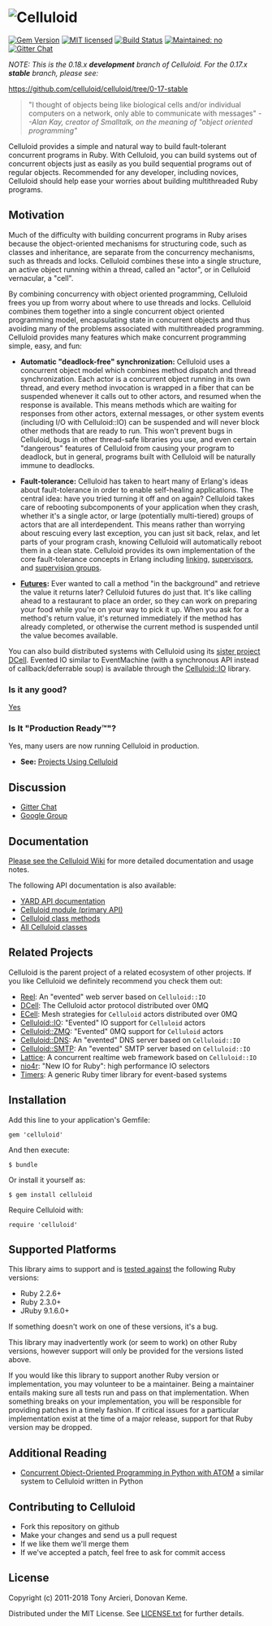 # ![Celluloid][celluloid-logo-image-raw]

[![Gem Version][gem-image]][gem-link]
[![MIT licensed][license-image]][license-link]
[![Build Status][build-image]][build-link]
[![Maintained: no][maintained-image]][maintained-link]
[![Gitter Chat][gitter-image]][gitter-link]

[celluloid-logo-image-raw]: https://raw.github.com/celluloid/celluloid-logos/master/celluloid/celluloid.png
[gem-image]: https://badge.fury.io/rb/celluloid.svg
[gem-link]: http://rubygems.org/gems/celluloid
[build-image]: https://secure.travis-ci.org/celluloid/celluloid.svg?branch=master
[build-link]: http://travis-ci.org/celluloid/celluloid
[license-image]: https://img.shields.io/badge/license-MIT-blue.svg
[license-link]: https://github.com/celluloid/celluloid/blob/master/LICENSE.txt
[maintained-image]: https://img.shields.io/maintenance/no/2016.svg
[maintained-link]: https://github.com/celluloid/celluloid/issues/779
[gitter-image]: https://badges.gitter.im/badge.svg
[gitter-link]: https://gitter.im/celluloid/celluloid

_NOTE: This is the 0.18.x **development** branch of Celluloid. For the 0.17.x
**stable** branch, please see:_

https://github.com/celluloid/celluloid/tree/0-17-stable

> "I thought of objects being like biological cells and/or individual
> computers on a network, only able to communicate with messages"
> _--Alan Kay, creator of Smalltalk, on the meaning of "object oriented programming"_

Celluloid provides a simple and natural way to build fault-tolerant concurrent
programs in Ruby. With Celluloid, you can build systems out of concurrent
objects just as easily as you build sequential programs out of regular objects.
Recommended for any developer, including novices, Celluloid should help ease
your worries about building multithreaded Ruby programs.

## Motivation

Much of the difficulty with building concurrent programs in Ruby arises because
the object-oriented mechanisms for structuring code, such as classes and
inheritance, are separate from the concurrency mechanisms, such as threads and
locks. Celluloid combines these into a single structure, an active object
running within a thread, called an "actor", or in Celluloid vernacular, a "cell".

By combining concurrency with object oriented programming, Celluloid frees you
up from worry about where to use threads and locks. Celluloid combines them
together into a single concurrent object oriented programming model,
encapsulating state in concurrent objects and thus avoiding many of the
problems associated with multithreaded programming. Celluloid provides many
features which make concurrent programming simple, easy, and fun:

* __Automatic "deadlock-free" synchronization:__ Celluloid uses a concurrent
  object model which combines method dispatch and thread synchronization.
  Each actor is a concurrent object running in its own thread, and every method
  invocation is wrapped in a fiber that can be suspended whenever it calls
  out to other actors, and resumed when the response is available. This means
  methods which are waiting for responses from other actors, external messages,
  or other system events (including I/O with Celluloid::IO) can be suspended
  and will never block other methods that are ready to run. This won't prevent
  bugs in Celluloid, bugs in other thread-safe libraries you use, and even
  certain "dangerous" features of Celluloid from causing your program to
  deadlock, but in general, programs built with Celluloid will be naturally
  immune to deadlocks.

* __Fault-tolerance:__ Celluloid has taken to heart many of Erlang's ideas
  about fault-tolerance in order to enable self-healing applications.
  The central idea: have you tried turning it off and on again? Celluloid
  takes care of rebooting subcomponents of your application when they crash,
  whether it's a single actor, or large (potentially multi-tiered) groups of
  actors that are all interdependent. This means rather than worrying about
  rescuing every last exception, you can just sit back, relax, and let parts
  of your program crash, knowing Celluloid will automatically reboot them in
  a clean state. Celluloid provides its own implementation of the core
  fault-tolerance concepts in Erlang including [linking](https://github.com/celluloid/celluloid/wiki/Linking),
  [supervisors](https://github.com/celluloid/celluloid/wiki/Supervisors),
  and [supervision groups](https://github.com/celluloid/celluloid/wiki/Supervision-Groups).

* __[Futures](https://github.com/celluloid/celluloid/wiki/futures):__
  Ever wanted to call a method "in the background" and retrieve the
  value it returns later? Celluloid futures do just that. It's like
  calling ahead to a restaurant to place an order, so they can work
  on preparing your food while you're on your way to pick it up.
  When you ask for a method's return value, it's returned immediately
  if the method has already completed, or otherwise the current method is
  suspended until the value becomes available.

You can also build distributed systems with Celluloid using its
[sister project DCell](https://github.com/celluloid/dcell). Evented IO similar
to EventMachine (with a synchronous API instead of callback/deferrable soup)
is available through the [Celluloid::IO](https://github.com/celluloid/celluloid-io)
library.

### Is it any good?

[Yes](http://news.ycombinator.com/item?id=3067434)

### Is It "Production Ready™"?

Yes, many users are now running Celluloid in production.

* **See:** [Projects Using Celluloid](https://github.com/celluloid/celluloid/wiki/Projects-Using-Celluloid)

## Discussion

- [Gitter Chat][gitter-link]
- [Google Group](https://groups.google.com/group/celluloid-ruby)

## Documentation

[Please see the Celluloid Wiki](https://github.com/celluloid/celluloid/wiki)
for more detailed documentation and usage notes.

The following API documentation is also available:

* [YARD API documentation](http://rubydoc.info/gems/celluloid/frames)
* [Celluloid module (primary API)](http://rubydoc.info/gems/celluloid/Celluloid)
* [Celluloid class methods](http://rubydoc.info/gems/celluloid/Celluloid/ClassMethods)
* [All Celluloid classes](http://rubydoc.info/gems/celluloid/index)

## Related Projects

Celluloid is the parent project of a related ecosystem of other projects. If you
like Celluloid we definitely recommend you check them out:

* [Reel][reel]: An "evented" web server based on `Celluloid::IO`
* [DCell][dcell]: The Celluloid actor protocol distributed over 0MQ
* [ECell][ecell]: Mesh strategies for `Celluloid` actors distributed over 0MQ
* [Celluloid::IO][celluloid-io]: "Evented" IO support for `Celluloid` actors
* [Celluloid::ZMQ][celluloid-zmq]: "Evented" 0MQ support for `Celluloid` actors
* [Celluloid::DNS][celluloid-dns]: An "evented" DNS server based on `Celluloid::IO`
* [Celluloid::SMTP][celluloid-smtp]: An "evented" SMTP server based on `Celluloid::IO`
* [Lattice][lattice]: A concurrent realtime web framework based on `Celluloid::IO`
* [nio4r][nio4r]: "New IO for Ruby": high performance IO selectors
* [Timers][timers]: A generic Ruby timer library for event-based systems

[reel]: https://github.com/celluloid/reel/
[dcell]: https://github.com/celluloid/dcell/
[ecell]: https://github.com/celluloid/ecell/
[celluloid-io]: https://github.com/celluloid/celluloid-io/
[celluloid-zmq]: https://github.com/celluloid/celluloid-zmq/
[celluloid-dns]: https://github.com/celluloid/celluloid-dns/
[celluloid-smtp]: https://github.com/celluloid/celluloid-smtp/
[lattice]: https://github.com/celluloid/lattice/
[nio4r]: https://github.com/celluloid/nio4r/
[timers]: https://github.com/celluloid/timers/

## Installation

Add this line to your application's Gemfile:

    gem 'celluloid'

And then execute:

    $ bundle

Or install it yourself as:

    $ gem install celluloid

Require Celluloid with:

    require 'celluloid'

## Supported Platforms

This library aims to support and is [tested against][travis] the following Ruby
versions:

* Ruby 2.2.6+
* Ruby 2.3.0+
* JRuby 9.1.6.0+

If something doesn't work on one of these versions, it's a bug.

This library may inadvertently work (or seem to work) on other Ruby versions,
however support will only be provided for the versions listed above.

If you would like this library to support another Ruby version or
implementation, you may volunteer to be a maintainer. Being a maintainer
entails making sure all tests run and pass on that implementation. When
something breaks on your implementation, you will be responsible for providing
patches in a timely fashion. If critical issues for a particular implementation
exist at the time of a major release, support for that Ruby version may be
dropped.

[travis]: http://travis-ci.org/celluloid/celluloid/

## Additional Reading

* [Concurrent Object-Oriented Programming in Python with ATOM][ATOM]
  a similar system to Celluloid written in Python

[ATOM]: http://citeseerx.ist.psu.edu/viewdoc/download;jsessionid=11A3EACE78AAFF6D6D62A64118AFCA7C?doi=10.1.1.47.5074&rep=rep1&type=pdf

## Contributing to Celluloid

* Fork this repository on github
* Make your changes and send us a pull request
* If we like them we'll merge them
* If we've accepted a patch, feel free to ask for commit access

## License

Copyright (c) 2011-2018 Tony Arcieri, Donovan Keme.

Distributed under the MIT License. See [LICENSE.txt](https://github.com/celluloid/celluloid/blob/master/LICENSE.txt)
for further details.
